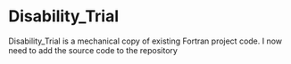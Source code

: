 # Disability_Trial
Disability_Trial is a mechanical copy of existing Fortran project code.
I now need to add the source code to the repository
